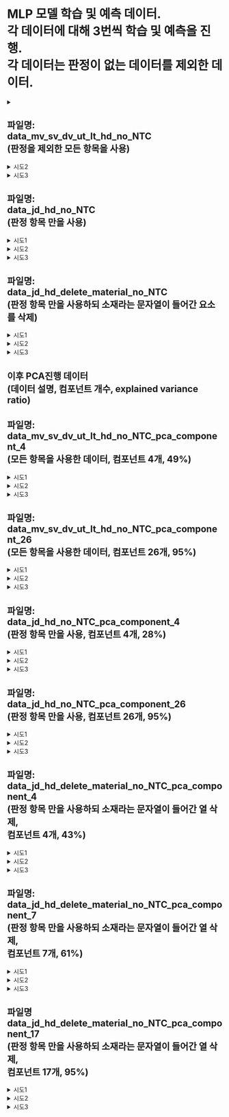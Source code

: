 MLP 모델 학습 및 예측 데이터.   
각 데이터에 대해 3번씩 학습 및 예측을 진행.   
각 데이터는 판정이 없는 데이터를 제외한 데이터.
===

<details>
    
<summary>

파일명:   
data_mv_sv_dv_ut_lt_hd_no_NTC   
(판정을 제외한 모든 항목을 사용)
---
</summary>



    + 시도1.
    
    * Test Loss: 0.5478043556213379
      Test Accuracy: 0.699999988079071
    
      Confusion Matrix:
      [[ 0 21]
      [ 0 49]]
      Accuracy: 0.7
      Precision: 0.7
      Recall: 1.0
      F1 Score: 0.8235294117647058
</details>
<details>
    <summary>시도2</summary>

    Test Loss: 0.4584580361843109
    Test Accuracy: 0.7571428418159485
    
    Confusion Matrix:
    [[12  9]
    [ 8 41]]
    Accuracy: 0.7571428571428571
    Precision: 0.82
    Recall: 0.8367346938775511
    F1 Score: 0.8282828282828283
</details>
<details>
    <summary>시도3</summary>

    Test Loss: 0.5873710513114929
    Test Accuracy: 0.699999988079071
    
    Confusion Matrix:
    [[ 0 21]
    [ 0 49]]
    Accuracy: 0.7
    Precision: 0.7
    Recall: 1.0
    F1 Score: 0.8235294117647058
</details>

파일명:   
data_jd_hd_no_NTC   
(판정 항목 만을 사용)
---
<details>
    <summary>시도1</summary>

    Test Loss: 0.3098602890968323, 
    Test Accuracy: 0.8714285492897034
    
    Confusion Matrix:
    [[14  7]
    [ 2 47]]
    Accuracy: 0.8714285714285714
    Precision: 0.8703703703703703
    Recall: 0.9591836734693877
    F1 Score: 0.912621359223301
</details>
<details>
    <summary>시도2</summary>

    Test Loss: 0.2470361441373825, 
    Test Accuracy: 0.8714285492897034
    
    Confusion Matrix:
    [[15  6]
    [ 3 46]]
    Accuracy: 0.8714285714285714
    Precision: 0.8846153846153846
    Recall: 0.9387755102040817
    F1 Score: 0.9108910891089109
</details>
<details>
    <summary>시도3</summary>

    Test Loss: 0.6667794585227966, 
    Test Accuracy: 0.699999988079071
    
    Confusion Matrix:
    [[ 0 21]
    [ 0 49]]
    Accuracy: 0.7
    Precision: 0.7
    Recall: 1.0
    F1 Score: 0.8235294117647058
</details>

파일명:   
data_jd_hd_delete_material_no_NTC   
(판정 항목 만을 사용하되 소재라는 문자열이 들어간 요소를 삭제)
---
<details>
    <summary>시도1</summary>

    Test Loss: 0.6681578159332275, 
    Test Accuracy: 0.699999988079071
    
    Confusion Matrix:
    [[ 0 21]
    [ 0 49]]
    Accuracy: 0.7
    Precision: 0.7
    Recall: 1.0
    F1 Score: 0.8235294117647058
</details>
<details>
    <summary>시도2</summary>
    
    Test Loss: 0.22255265712738037, 
    Test Accuracy: 0.8999999761581421
    
    Confusion Matrix:
    [[15  6]
    [ 1 48]]
    Accuracy: 0.9
    Precision: 0.8888888888888888
    Recall: 0.9795918367346939
    F1 Score: 0.9320388349514563
</details>
<details>
    <summary>시도3</summary>

    Test Loss: 0.20000457763671875, 
    Test Accuracy: 0.9428571462631226
    
    Confusion Matrix:
    [[18  3]
    [ 1 48]]
    Accuracy: 0.9428571428571428
    Precision: 0.9411764705882353
    Recall: 0.9795918367346939
    F1 Score: 0.96
</details>

이후 PCA진행 데이터   
(데이터 설명, 컴포넌트 개수, explained variance ratio)
---

파일명:   
data_mv_sv_dv_ut_lt_hd_no_NTC_pca_component_4   
(모든 항목을 사용한 데이터, 컴포넌트 4개, 49%)
---
<details>
    <summary>시도1</summary>

    Test Loss: 0.2921641767024994, 
    Test Accuracy: 0.8714285492897034
    
    Confusion Matrix:
    [[15  6]
    [ 3 46]]
    Accuracy: 0.8714285714285714
    Precision: 0.8846153846153846
    Recall: 0.9387755102040817
    F1 Score: 0.9108910891089109
</details>
<details>
    <summary>시도2</summary>

    Test Loss: 0.3355987071990967, 
    Test Accuracy: 0.8285714387893677
    
    Confusion Matrix:
    [[11 10]
    [ 2 47]]
    Accuracy: 0.8285714285714286
    Precision: 0.8245614035087719
    Recall: 0.9591836734693877
    F1 Score: 0.8867924528301887
</details>
<details>
    <summary>시도3</summary>

    Test Loss: 0.3451468050479889, 
    Test Accuracy: 0.8714285492897034
    
    Confusion Matrix:
    [[13  8]
    [ 1 48]]
    Accuracy: 0.8714285714285714
    Precision: 0.8571428571428571
    Recall: 0.9795918367346939
    F1 Score: 0.9142857142857143
</details>

파일명:   
data_mv_sv_dv_ut_lt_hd_no_NTC_pca_component_26   
(모든 항목을 사용한 데이터, 컴포넌트 26개, 95%)
---
<details>
    <summary>시도1</summary>

    Test Loss: 0.645046055316925
    Test Accuracy: 0.699999988079071
    
    Confusion Matrix:
    [[ 0 21]
    [ 0 49]]
    Accuracy: 0.7
    Precision: 0.7
    Recall: 1.0
    F1 Score: 0.8235294117647058
</details>
<details>
    <summary>시도2</summary>

    Test Loss: 0.5980672836303711
    Test Accuracy: 0.699999988079071
    
    Confusion Matrix:
    [[ 0 21]
    [ 0 49]]
    Accuracy: 0.7
    Precision: 0.7
    Recall: 1.0
    F1 Score: 0.8235294117647058
</details>
<details>
    <summary>시도3</summary>

    Test Loss: 0.5498936176300049
    Test Accuracy: 0.699999988079071
    
    Confusion Matrix:
    [[ 0 21]
    [ 0 49]]
    Accuracy: 0.7
    Precision: 0.7
    Recall: 1.0
    F1 Score: 0.8235294117647058
</details>
    
파일명:   
data_jd_hd_no_NTC_pca_component_4   
(판정 항목 만을 사용, 컴포넌트 4개, 28%)
---
<details>
    <summary>시도1</summary>

    Test Loss: 0.2770636975765228
    Test Accuracy: 0.8999999761581421
    
    Confusion Matrix:
    [[17  4]
    [ 3 46]]
    Accuracy: 0.9
    Precision: 0.92
    Recall: 0.9387755102040817
    F1 Score: 0.9292929292929293
</details> 
<details>
    <summary>시도2</summary>

    Test Loss: 0.3183031380176544
    Test Accuracy: 0.8999999761581421
    
    Confusion Matrix:
    [[15  6]
    [ 1 48]]
    Accuracy: 0.9
    Precision: 0.8888888888888888
    Recall: 0.9795918367346939
    F1 Score: 0.9320388349514563
</details>
<details>
    <summary>시도3</summary>

    Test Loss: 0.303946852684021
    Test Accuracy: 0.9142857193946838
    
    Confusion Matrix:
    [[18  3]
    [ 3 46]]
    Accuracy: 0.9142857142857143
    Precision: 0.9387755102040817
    Recall: 0.9387755102040817
    F1 Score: 0.9387755102040817
</details>

파일명:   
data_jd_hd_no_NTC_pca_component_26   
(판정 항목 만을 사용, 컴포넌트 26개, 95%)
---
<details>
    <summary>시도1</summary>

    Test Loss: 0.6786163449287415
    Test Accuracy: 0.699999988079071
    
    Confusion Matrix:
    [[ 3 18]
    [ 3 46]]
    Accuracy: 0.7
    Precision: 0.71875
    Recall: 0.9387755102040817
    F1 Score: 0.8141592920353983
</details>
<details>
    <summary>시도2</summary>

    Test Loss: 0.24743257462978363
    Test Accuracy: 0.8714285492897034
    
    Confusion Matrix:
    [[15  6]
    [ 3 46]]
    Accuracy: 0.8714285714285714
    Precision: 0.8846153846153846
    Recall: 0.9387755102040817
    F1 Score: 0.9108910891089109
</details>
<details>
    <summary>시도3</summary>

    Test Loss: 0.52480149269104
    Test Accuracy: 0.7142857313156128
    
    Confusion Matrix:
    [[ 1 20]
    [ 0 49]]
    Accuracy: 0.7142857142857143
    Precision: 0.7101449275362319
    Recall: 1.0
    F1 Score: 0.8305084745762712
</details>

파일명:   
data_jd_hd_delete_material_no_NTC_pca_component_4   
(판정 항목 만을 사용하되 소재라는 문자열이 들어간 열 삭제,   
컴포넌트 4개, 43%)
---
<details>
    <summary>시도1</summary>

    Test Loss: 0.14326536655426025
    Test Accuracy: 0.9428571462631226
    
    Confusion Matrix:
    [[17  4]
    [ 0 49]]
    Accuracy: 0.9428571428571428
    Precision: 0.9245283018867925
    Recall: 1.0
    F1 Score: 0.9607843137254902
</details>
<details>
    <summary>시도2</summary>

    Test Loss: 0.16238410770893097
    Test Accuracy: 0.9142857193946838
    
    Confusion Matrix:
    [[17  4]
    [ 2 47]]
    Accuracy: 0.9142857142857143
    Precision: 0.9215686274509803
    Recall: 0.9591836734693877
    F1 Score: 0.94
</details>
<details>
    <summary>시도3</summary>

    Test Loss: 0.14559824764728546
    Test Accuracy: 0.9142857193946838
    
    Confusion Matrix:
    [[16  5]
    [ 1 48]]
    Accuracy: 0.9142857142857143
    Precision: 0.9056603773584906
    Recall: 0.9795918367346939
    F1 Score: 0.9411764705882353
</details>

파일명:   
data_jd_hd_delete_material_no_NTC_pca_component_7   
(판정 항목 만을 사용하되 소재라는 문자열이 들어간 열 삭제,   
컴포넌트 7개, 61%)
---
<details>
    <summary>시도1</summary>

    Test Loss: 0.26741448044776917
    Test Accuracy: 0.9142857193946838
    
    Confusion Matrix:
    [[16  5]
    [ 1 48]]
    Accuracy: 0.9142857142857143
    Precision: 0.9056603773584906
    Recall: 0.9795918367346939
    F1 Score: 0.9411764705882353
</details>
<details>
    <summary>시도2</summary>

    Test Loss: 0.20400142669677734
    Test Accuracy: 0.9571428298950195
    
    Confusion Matrix:
    [[18  3]
    [ 0 49]]
    Accuracy: 0.9571428571428572
    Precision: 0.9423076923076923
    Recall: 1.0
    F1 Score: 0.9702970297029703
</details>
<details>
    <summary>시도3</summary>

    Test Loss: 0.15940316021442413
    Test Accuracy: 0.9285714030265808
    
    Confusion Matrix:
    [[18  3]
    [ 2 47]]
    Accuracy: 0.9285714285714286
    Precision: 0.94
    Recall: 0.9591836734693877
    F1 Score: 0.9494949494949495
</details>

파일명   
data_jd_hd_delete_material_no_NTC_pca_component_17   
(판정 항목 만을 사용하되 소재라는 문자열이 들어간 열 삭제,   
컴포넌트 17개, 95%)
---
<details>
    <summary>시도1</summary>

    Test Loss: 0.2762243449687958
    Test Accuracy: 0.9142857193946838
    
    Confusion Matrix:
    [[15  6]
    [ 0 49]]
    Accuracy: 0.9142857142857143
    Precision: 0.8909090909090909
    Recall: 1.0
    F1 Score: 0.9423076923076923
</details>
<details>
    <summary>시도2</summary>

    Test Loss: 0.1931239515542984
    Test Accuracy: 0.9428571462631226
    
    Confusion Matrix:
    [[18  3]
    [ 1 48]]
    Accuracy: 0.9428571428571428
    Precision: 0.9411764705882353
    Recall: 0.9795918367346939
    F1 Score: 0.96
</details> 
<details>
    <summary>시도3</summary>

    Test Loss: 0.654637336730957
    Test Accuracy: 0.699999988079071
    
    Confusion Matrix:
    [[ 0 21]
    [ 0 49]]
    Accuracy: 0.7
    Precision: 0.7
    Recall: 1.0
    F1 Score: 0.8235294117647058
</details>

